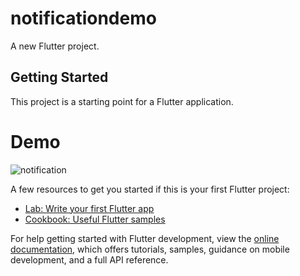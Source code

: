 # notificationdemo

A new Flutter project.

## Getting Started

This project is a starting point for a Flutter application.

# Demo

![notification](https://user-images.githubusercontent.com/48326144/235219267-da847a5d-e26d-4f9c-8ef5-1d1e0a78737d.gif)

A few resources to get you started if this is your first Flutter project:

- [Lab: Write your first Flutter app](https://docs.flutter.dev/get-started/codelab)
- [Cookbook: Useful Flutter samples](https://docs.flutter.dev/cookbook)

For help getting started with Flutter development, view the
[online documentation](https://docs.flutter.dev/), which offers tutorials,
samples, guidance on mobile development, and a full API reference.
